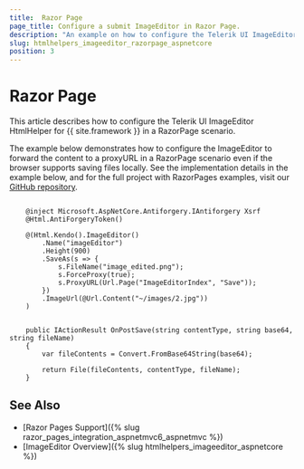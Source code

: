 ```yaml
---
title:  Razor Page
page_title: Configure a submit ImageEditor in Razor Page.
description: "An example on how to configure the Telerik UI ImageEditor HtmlHelper for {{ site.framework }} in a Razor Page."
slug: htmlhelpers_imageeditor_razorpage_aspnetcore
position: 3
---
```


# Razor Page

This article describes how to configure the Telerik UI ImageEditor HtmlHelper for {{ site.framework }} in a RazorPage scenario.

The example below demonstrates how to configure the ImageEditor to forward the content to a proxyURL in a RazorPage scenario even if the browser supports saving files locally. See the implementation details in the example below, and for the full project with RazorPages examples, visit our [GitHub repository](https://github.com/telerik/ui-for-aspnet-core-examples/tree/master/Telerik.Examples.RazorPages).

```tab-RazorPage(csthml) 
       
    @inject Microsoft.AspNetCore.Antiforgery.IAntiforgery Xsrf
    @Html.AntiForgeryToken()

    @(Html.Kendo().ImageEditor()
        .Name("imageEditor")
        .Height(900)
        .SaveAs(s => {
            s.FileName("image_edited.png");
            s.ForceProxy(true);
            s.ProxyURL(Url.Page("ImageEditorIndex", "Save"));
        })
        .ImageUrl(@Url.Content("~/images/2.jpg"))
    )
```
```tab-PageModel(cshtml.cs)      

    public IActionResult OnPostSave(string contentType, string base64, string fileName)
    {
        var fileContents = Convert.FromBase64String(base64);

        return File(fileContents, contentType, fileName);
    }
```

## See Also

* [Razor Pages Support]({% slug razor_pages_integration_aspnetmvc6_aspnetmvc %})
* [ImageEditor Overview]({% slug htmlhelpers_imageeditor_aspnetcore %})


